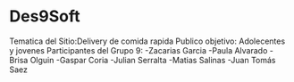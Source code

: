 # Des9Soft
Tematica del Sitio:Delivery de comida rapida 
Publico objetivo: Adolecentes y jovenes
Participantes del Grupo 9:
-Zacarias Garcia
-Paula Alvarado
-Brisa Olguin
-Gaspar Coria
-Julian Serralta 
-Matias Salinas
-Juan Tomás Saez
